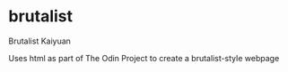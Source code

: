 # brutalist
Brutalist Kaiyuan

Uses html as part of The Odin Project to create a brutalist-style webpage
